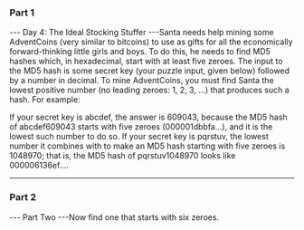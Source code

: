 ### Part 1

--- Day 4: The Ideal Stocking Stuffer ---Santa needs help mining some AdventCoins (very similar to bitcoins) to use as gifts for all the economically forward-thinking little girls and boys.
To do this, he needs to find MD5 hashes which, in hexadecimal, start with at least five zeroes.  The input to the MD5 hash is some secret key (your puzzle input, given below) followed by a number in decimal. To mine AdventCoins, you must find Santa the lowest positive number (no leading zeroes: 1, 2, 3, ...) that produces such a hash.
For example:

If your secret key is abcdef, the answer is 609043, because the MD5 hash of abcdef609043 starts with five zeroes (000001dbbfa...), and it is the lowest such number to do so.
If your secret key is pqrstuv, the lowest number it combines with to make an MD5 hash starting with five zeroes is 1048970; that is, the MD5 hash of pqrstuv1048970 looks like 000006136ef....



---

### Part 2

--- Part Two ---Now find one that starts with six zeroes.
